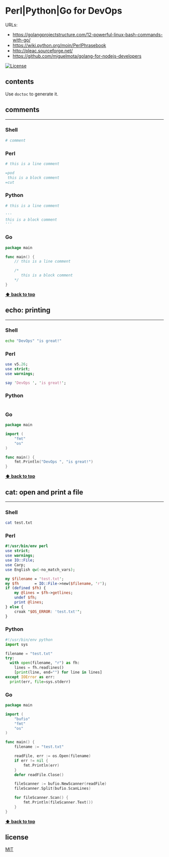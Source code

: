 
# Perl|Python|Go for DevOps

URLs:

- <https://golangprojectstructure.com/12-powerful-linux-bash-commands-with-go/>
- <https://wiki.python.org/moin/PerlPhrasebook>
- <http://pleac.sourceforge.net/>
- <https://github.com/miguelmota/golang-for-nodejs-developers>

[![License](http://img.shields.io/badge/license-MIT-blue.svg)](https://raw.githubusercontent.com/miguelmota/golang-for-nodejs-developers/master/LICENSE)

## contents

Use `doctoc` to generate it.

## comments

---

### Shell

```bash
# comment
```

### Perl

```perl
# this is a line comment

=pod
 this is a block comment
=cut
```

### Python

```python
# this is a line comment

'''
this is a block comment
'''
```

### Go

```go
package main

func main() {
	// this is a line comment

	/*
	   this is a block comment
	*/
}
```

**[⬆ back to top](#contents)**

## echo: printing

---

### Shell

```bash
echo "DevOps" "is great!"
```

### Perl

```perl
use v5.26;
use strict;
use warnings;

say 'DevOps ', 'is great!';
```

### Python

```python
```

### Go

```go
package main

import (
	"fmt"
	"os"
)

func main() {
	fmt.Println("DevOps ", "is great!")
}
```

**[⬆ back to top](#contents)**

## cat: open and print a file

---

### Shell

```bash
cat test.txt
```

### Perl

```perl
#!/usr/bin/env perl
use strict;
use warnings;
use IO::File;
use Carp;
use English qw(-no_match_vars);

my $filename = 'test.txt';
my $fh       = IO::File->new($filename, 'r');
if (defined $fh) {
    my @lines = $fh->getlines;
    undef $fh;
    print @lines;
} else {
    croak "$OS_ERROR: 'test.txt'";
}
```

### Python

```python
#!/usr/bin/env python
import sys

filename = "test.txt"
try:
  with open(filename, "r") as fh:
    lines = fh.readlines()
    [print(line, end="") for line in lines]
except IOError as err:
  print(err, file=sys.stderr)
```

### Go

```go
package main

import (
	"bufio"
	"fmt"
	"os"
)

func main() {
	filename := "test.txt"

	readFile, err := os.Open(filename)
	if err != nil {
		fmt.Println(err)
	}
	defer readFile.Close()

	fileScanner := bufio.NewScanner(readFile)
	fileScanner.Split(bufio.ScanLines)

	for fileScanner.Scan() {
		fmt.Println(fileScanner.Text())
	}
}
```

**[⬆ back to top](#contents)**

## license

[MIT](LICENSE)
